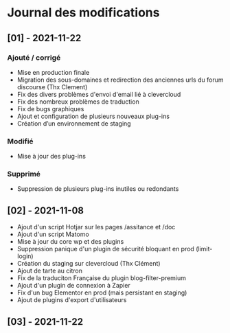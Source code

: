 # Journal des modifications

## [01] - 2021-11-22
### Ajouté / corrigé
- Mise en production finale
- Migration des sous-domaines et redirection des anciennes urls du forum discourse (Thx Clement)
- Fix des divers problèmes d'envoi d'email lié à clevercloud
- Fix des nombreux problèmes de traduction
- Fix de bugs graphiques
- Ajout et configuration de plusieurs nouveaux plug-ins
- Création d’un environnement de staging

### Modifié
- Mise à jour des plug-ins 

### Supprimé
- Suppression de plusieurs plug-ins inutiles ou redondants


## [02] - 2021-11-08
- Ajout d'un script Hotjar sur les pages /assitance et /doc 
- Ajout d'un script Matomo
- Mise à jour du core wp et des plugins
- Suppression panique d'un plugin de sécurité bloquant en prod (limit-login)
- Création du staging sur clevercloud (Thx Clément)
- Ajout de tarte au citron
- Fix de la traduciton Française du plugin blog-filter-premium
- Ajout d'un plugin de connexion à Zapier
- Fix d'un bug Elementor en prod (mais persistant en staging)
- Ajout de plugins d'export d'utilisateurs


## [03] - 2021-11-22
